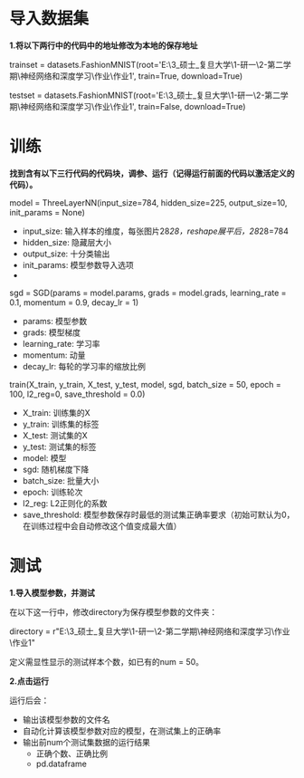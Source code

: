 # 导入数据集
**1.将以下两行中的代码中的地址修改为本地的保存地址**

trainset = datasets.FashionMNIST(root='E:\\3_硕士_复旦大学\\1-研一\\2-第二学期\\神经网络和深度学习\\作业\\作业1', train=True, download=True)

testset = datasets.FashionMNIST(root='E:\\3_硕士_复旦大学\\1-研一\\2-第二学期\\神经网络和深度学习\\作业\\作业1', train=False, download=True)

# 训练
**找到含有以下三行代码的代码块，调参、运行（记得运行前面的代码以激活定义的代码）。**

model = ThreeLayerNN(input_size=784, hidden_size=225, output_size=10, init_params = None)

- input_size: 输入样本的维度，每张图片28*28，reshape展平后，28*28=784
- hidden_size: 隐藏层大小
- output_size: 十分类输出
- init_params: 模型参数导入选项
- 
sgd = SGD(params = model.params, grads = model.grads, learning_rate = 0.1, momentum = 0.9, decay_lr = 1)

- params: 模型参数
- grads: 模型梯度
- learning_rate: 学习率
- momentum: 动量
- decay_lr: 每轮的学习率的缩放比例
  
train(X_train, y_train, X_test, y_test, model, sgd, batch_size = 50, epoch = 100, l2_reg=0, save_threshold = 0.0)

- X_train: 训练集的X
- y_train: 训练集的标签
- X_test: 测试集的X
- y_test: 测试集的标签
- model: 模型
- sgd: 随机梯度下降
- batch_size: 批量大小
- epoch: 训练轮次
- l2_reg: L2正则化的系数
- save_threshold: 模型参数保存时最低的测试集正确率要求（初始可默认为0，在训练过程中会自动修改这个值变成最大值）

# 测试
**1.导入模型参数，并测试**

在以下这一行中，修改directory为保存模型参数的文件夹：   

directory = r"E:\3_硕士_复旦大学\1-研一\2-第二学期\神经网络和深度学习\作业\作业1"

定义需显性显示的测试样本个数，如已有的num = 50。

**2.点击运行**

运行后会：
- 输出该模型参数的文件名
- 自动化计算该模型参数对应的模型，在测试集上的正确率
- 输出前num个测试集数据的运行结果
  - 正确个数、正确比例
  - pd.dataframe 
